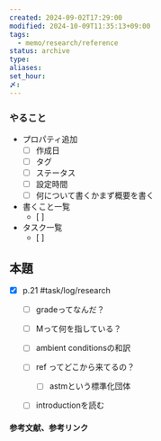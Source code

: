 ```yaml
---
created: 2024-09-02T17:29:00
modified: 2024-10-09T11:35:13+09:00
tags:
  - memo/research/reference
status: archive
type: 
aliases: 
set_hour: 
〆: 
---
```

### やること
- プロパティ追加
	- [ ] 作成日 
	- [ ] タグ
	- [ ] ステータス
	- [ ] 設定時間
	- [ ] 何について書くかまず概要を書く
- 書くこと一覧
	- [ ] 
- タスク一覧
	- [ ] 
## 本題
- [x] p.21 #task/log/research
	- [ ] gradeってなんだ？
	- [ ] Mって何を指している？
	- [ ] ambient conditionsの和訳
	- [ ] ref ってどこから来てるの？
		- [ ] astmという標準化団体
	- [ ] introductionを読む


#### 参考文献、参考リンク
